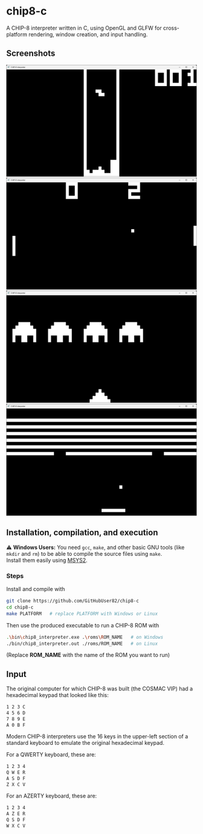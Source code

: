 # chip8-c

A CHIP-8 interpreter written in C, using OpenGL and GLFW for cross-platform rendering, window creation, and input handling.


## Screenshots

![Tetris screenshot](images/tetris.png "tetris.ch8")
![Pong screenshot](images/pong.png "pong.ch8")
![Space Invaders screenshot](images/space-invaders.png "space-invaders.ch8")
![Breakout screenshot](images/breakout.png "breakout.ch8")


## Installation, compilation, and execution

⚠️ **Windows Users:** You need `gcc`, `make`, and other basic GNU tools (like `mkdir` and `rm`) to be able to compile the source files using `make`.  
Install them easily using [MSYS2](https://www.msys2.org/).


### Steps

Install and compile with
```bash
git clone https://github.com/GitHubUser82/chip8-c
cd chip8-c
make PLATFORM   # replace PLATFORM with Windows or Linux 
```
Then use the produced executable to run a CHIP-8 ROM with
```bash
.\bin\chip8_interpreter.exe .\roms\ROM_NAME   # on Windows
./bin/chip8_interpreter.out ./roms/ROM_NAME   # on Linux
```
(Replace **ROM_NAME** with the name of the ROM you want to run)


## Input

The original computer for which CHIP-8 was built (the COSMAC VIP) had a hexadecimal keypad that looked like this:

```
1 2 3 C
4 5 6 D
7 8 9 E
A 0 B F
```

Modern CHIP-8 interpreters use the 16 keys in the upper-left section of a standard keyboard to emulate the original hexadecimal keypad.

For a QWERTY keyboard, these are:
```
1 2 3 4
Q W E R
A S D F
Z X C V
```

For an AZERTY keyboard, these are:

```
1 2 3 4
A Z E R
Q S D F
W X C V
```